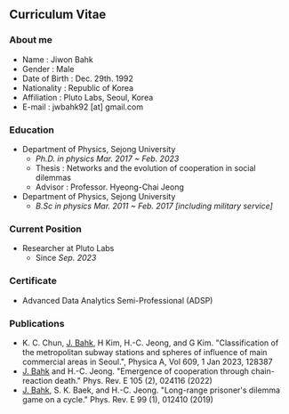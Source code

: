 ## Curriculum Vitae

### About me
* Name : Jiwon Bahk
* Gender : Male
* Date of Birth : Dec. 29th. 1992
* Nationality : Republic of Korea
* Affiliation : Pluto Labs, Seoul, Korea
* E-mail : jwbahk92 [at] gmail.com

### Education
* Department of Physics, Sejong University
  * _Ph.D. in physics Mar. 2017 ~ Feb. 2023_
  * Thesis : Networks and the evolution of cooperation in social dilemmas
  * Advisor : Professor. Hyeong-Chai Jeong
* Department of Physics, Sejong University
  * _B.Sc in physics Mar. 2011 ~ Feb. 2017 [including military service]_

### Current Position
* Researcher at Pluto Labs
  * Since _Sep. 2023_ 

### Certificate
* Advanced Data Analytics Semi-Professional (ADSP)

### Publications
* K. C. Chun, <U>J. Bahk</U>, H Kim, H.-C. Jeong, and G Kim. "Classification of the metropolitan subway stations and spheres of influence of main commercial areas in Seoul.", Physica A, Vol 609, 1 Jan 2023, 128387
* <U>J. Bahk</U> and H.-C. Jeong. "Emergence of cooperation through chain-reaction death." Phys. Rev. E 105 (2), 024116 (2022)
* <U>J. Bahk</U>, S. K. Baek, and H.-C. Jeong. "Long-range prisoner's dilemma game on a cycle." Phys. Rev. E 99 (1), 012410 (2019)
  
